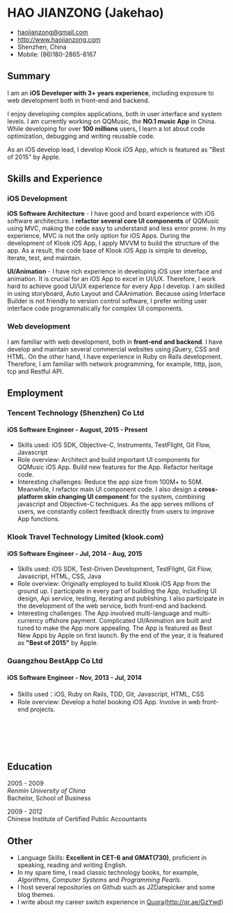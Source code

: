 # HAO JIANZONG (Jakehao)

 * <haojianzong@gmail.com>
 * <http://www.haojianzong.com>
 * Shenzhen, China
 * Mobile: (86)180-2865-8167

## Summary

I am an **iOS Developer with 3+ years experience**, including exposure to web
development both in front-end and backend.

I enjoy developing complex applications, both in user interface and system
levels. I am currently working on QQMusic, the **NO.1 music App** in China. 
While developing for over **100 millions** users, I learn a
lot about code optimization, debugging and writing reusable code.

As an iOS develop lead, I develop Klook iOS App, which is featured as "Best of 2015" by Apple.

## Skills and Experience

### iOS Development

**iOS Software Architecture** - I have good and board experience with iOS
software architecture. I **refactor several core UI components** of QQMusic using
MVC, making the code easy to understand and less error prone. In my
experience, MVC is not the only option for iOS Apps. During the development of
Klook iOS App, I apply MVVM to build the structure of the app. As a result,
the code base of Klook iOS App is simple to develop, iterate, test, and maintain.

**UI/Animation** - I have rich experience in developing iOS user interface
and animation. It is crucial for an iOS App to excel in UI/UX. Therefore, I
work hard to achieve good UI/UX experience for every App I develop. I am
skilled in using storyboard, Auto Layout and CAAnimation. Because using Interface Builder is not friendly to version
control software, I prefer writing user interface code programmatically for complex UI components.

### Web development

I am familiar with web development, both in **front-end and backend**. I have
develop and maintain several commercial websites using jQuery, CSS and
HTML. On the other hand, I have experience in Ruby on Rails development.
Therefore, I am familiar with network programming, for example, http, json,
tcp and Restful API.

## Employment

### Tencent Technology (Shenzhen) Co Ltd

#### iOS Software Engineer - August, 2015 - Present
 * Skills used: iOS SDK, Objective-C, Instruments, TestFlight, Git Flow, Javascript
 * Role overview: Architect and build important UI components for QQMusic iOS App. Build new features for the App. Refactor heritage code.
 * Interesting challenges: Reduce the app size from 100M+ to 50M. Meanwhile, I refactor main UI component code. I also design a
  **cross-platform skin changing UI component** for the system, combining
  javascript and Objective-C techniques. As the app serves millions of users, we constantly collect feedback directly from users to improve App functions.

### Klook Travel Technology Limited (klook.com)

#### iOS Software Engineer - Jul, 2014 - Aug, 2015

 * Skills used: iOS SDK, Test-Driven Development, TestFlight, Git Flow, Javascript, HTML, CSS, Java
 * Role overview: Originally employed to build Klook iOS App from the ground up. I
  participate in every part of building the App, including UI design, Api service,
  testing, iterating and publishing. I also participate in the development of the
  web service, both front-end and backend.
 * Interesting challenges: The App involved multi-language and multi-currency
   offshore payment. Complicated UI/Animation are built and tuned to make
   the App more appealing. The App is featured as Best New Apps by Apple on first
   launch. By the end of the year, it is featured as **"Best of 2015"** by Apple.

### Guangzhou BestApp Co Ltd 

#### iOS Software Engineer - Nov, 2013 - Jul, 2014

 * Skills used：iOS, Ruby on Rails, TDD, Git, Javascript, HTML, CSS
 * Role overview: Develop a hotel booking iOS App. Involve in web front-end
  projects.

<br />
<br />
<br />
<br />

## Education

2005 - 2009 <br />
*Renmin University of China* <br />
Bachelor, School of Business

2009 - 2012 <br />
Chinese Institute of Certified Public Accountants

## Other
 * Language Skills: **Excellent in CET-6 and GMAT(730)**, proficient in speaking, reading and writing English.
 * In my spare time, I read classic technology books, for example, *Algorithms*, *Computer Systems* and *Programming Pearls*.
 * I host several repositories on Github such as JZDatepicker and some blog themes.
 * I write about my career switch experience in [Quora](http://qr.ae/GzYwd)(http://qr.ae/GzYwd)
